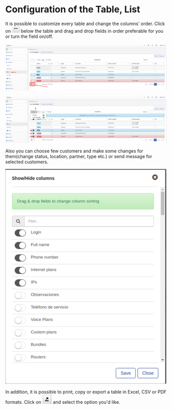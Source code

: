 Configuration of the Table, List
==========


It is possible to customize every table and change the columns' order.
Click on <icon class="image-icon">![...](change_column_sorting.png)</icon> below the table and drag and drop fields in order preferable for you or turn the field on/off.

![Table view](table_view.png)

![Select customers](customer_multi_choice.png)

Also you can choose few customers and make some changes for them(change status, location, partner, type etc.) or send message for selected customers.

![Show column](show_column.png)


In addition, it is possible to print, copy or export a table in Excel, CSV or PDF formats. Click on <icon class="image-icon">![Export table](export_table.png)</icon> and select the option you'd like.

